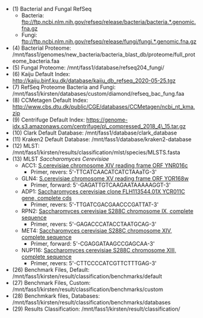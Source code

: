 - (1) Bacterial and Fungal RefSeq
   - Bacteria: ftp://ftp.ncbi.nlm.nih.gov/refseq/release/bacteria/bacteria.*.genomic.fna.gz
   - Fungi: ftp://ftp.ncbi.nlm.nih.gov/refseq/release/fungi/fungi.*.genomic.fna.gz
- (4) Bacterial Proteome: /mnt/fass1/genomes/new_bacteria/bacteria_blast_db/proteome/full_proteome_bacteria.faa
- (5) Fungal Proteome: /mnt/fass1/database/refseq204_fungi/
- (6) Kaiju Default Index: http://kaiju.binf.ku.dk/database/kaiju_db_refseq_2020-05-25.tgz
- (7) RefSeq Proteome Bacteria and Fungi: /mnt/fass1/kirsten/databases/custom/diamond/refseq_bac_fung.faa
- (8) CCMetagen Default Index: http://www.cbs.dtu.dk/public/CGE/databases/CCMetagen/ncbi_nt_kma.zip
- (9) Centrifuge Default Index: https://genome-idx.s3.amazonaws.com/centrifuge/p\_compressed_2018_4\_15.tar.gz
- (10) Clark Default Database: /mnt/fass1/database/clark_database
- (11) Kraken2 Default Database: /mnt/fass1/database/kraken2-database
- (12) MLST: /mnt/fass1/kirsten/results/classification/mlst/species/MLSTS.fasta
- (13) MLST *Saccharomyces Cerevisiae*
  - ACC1: [S.cerevisiae chromosome XIV reading frame ORF YNR016c](https://www.ncbi.nlm.nih.gov/nuccore/Z71631.1?report=fasta)
    - Primer, revers: 5'-TTCATCAACATCATCTAAaTG-3'
  - GLN4: [S.cerevisiae chromosome XV reading frame ORF YOR168w](https://www.ncbi.nlm.nih.gov/nuccore/Z75076.1?report=fasta)
    - Primer, forward: 5'-GAGATTGTCAAGAATAAAAAGGT-3'
  - ADP1: [Saccharomyces cerevisiae clone FLH113544.01X YCR011C gene, complete cds](https://www.ncbi.nlm.nih.gov/nuccore/AY693056.1?report=fasta)
    - Primer, revers: 5'-TTGATCGACGAACCCGATTAT-3'
  - RPN2: [Saccharomyces cerevisiae S288C chromosome IX, complete sequence](https://www.ncbi.nlm.nih.gov/nuccore/NC_001141.2?report=fasta)
    - Primer, revers: 5'-GAGACCCATACCTAATGCAG-3'
  - MET4: [Saccharomyces cerevisiae S288C chromosome XIV, complete sequence](https://www.ncbi.nlm.nih.gov/nuccore/NC_001146.8?report=fasta)
    - Primer, forward: 5'-CGAGGATAAGCCGAGCAA-3'
  - NUP116: [Saccharomyces cerevisiae S288C chromosome XIII, complete sequence](https://www.ncbi.nlm.nih.gov/nuccore/NC_001145.3?report=fasta)
    - Primer, revers: 5'-CTTCCCCATCGTTCTTTGAG-3'
- (26) Benchmark Files, Default: /mnt/fass1/kirsten/result/classification/benchmarks/default
- (27) Benchmark Files, Custom: /mnt/fass1/kirsten/result/classification/benchmarks/custom
- (28) Benchmkark files, Databases: /mnt/fass1/kirsten/result/classification/benchmarks/databases
- (29) Results Classification: /mnt/fass1/kirsten/result/classification/